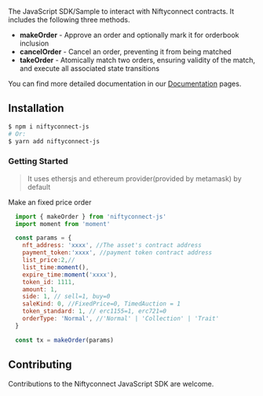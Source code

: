 The JavaScript SDK/Sample to interact
with Niftyconnect contracts. It includes the following three methods.

- **makeOrder** - Approve an order and optionally mark it for orderbook inclusion
- **cancelOrder** - Cancel an order, preventing it from being matched
- **takeOrder** - Atomically match two orders, ensuring validity of the match, and execute all associated state transitions

You can find more detailed documentation in our
[Documentation](https://github.com/NiftyConnect/document)
pages.

## Installation

```bash
$ npm i niftyconnect-js
# Or:
$ yarn add niftyconnect-js
```

### Getting Started

> It uses ethersjs and ethereum provider(provided by metamask) by default

Make an fixed price order

```JavaScript
  import { makeOrder } from 'niftyconnect-js'
  import moment from 'moment'

  const params = {
    nft_address: 'xxxx', //The asset's contract address
    payment_token:'xxxx', //payment token contract address
    list_price:2,//
    list_time:moment(),
    expire_time:moment('xxxx'),
    token_id: 1111,
    amount: 1,
    side: 1, // sell=1, buy=0
    saleKind: 0, //FixedPrice=0, TimedAuction = 1
    token_standard: 1, // erc1155=1, erc721=0
    orderType: 'Normal', //'Normal' | 'Collection' | 'Trait'
  }

  const tx = makeOrder(params)
```

## Contributing

Contributions to the Niftyconnect JavaScript SDK are welcome.
